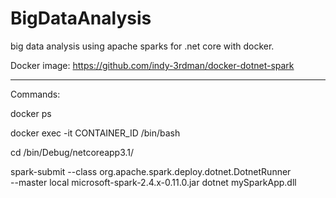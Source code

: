 # BigDataAnalysis
big data analysis using apache sparks for .net core with docker.

Docker image: https://github.com/indy-3rdman/docker-dotnet-spark

----------------------------------------------------------------
Commands:

docker ps

docker exec -it CONTAINER_ID /bin/bash

cd /bin/Debug/netcoreapp3.1/

spark-submit --class org.apache.spark.deploy.dotnet.DotnetRunner \
--master local microsoft-spark-2.4.x-0.11.0.jar dotnet mySparkApp.dll
